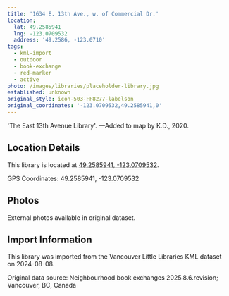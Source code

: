 ```yaml
---
title: '1634 E. 13th Ave., w. of Commercial Dr.'
location:
  lat: 49.2585941
  lng: -123.0709532
  address: '49.2586, -123.0710'
tags:
  - kml-import
  - outdoor
  - book-exchange
  - red-marker
  - active
photo: /images/libraries/placeholder-library.jpg
established: unknown
original_style: icon-503-FF8277-labelson
original_coordinates: '-123.0709532,49.2585941,0'
---
```

'The East 13th Avenue Library'.
—Added to map by K.D., 2020.

## Location Details

This library is located at [49.2585941, -123.0709532](https://www.google.com/maps?q=49.2585941,-123.0709532).

GPS Coordinates: 49.2585941, -123.0709532

## Photos

External photos available in original dataset.

## Import Information

This library was imported from the Vancouver Little Libraries KML dataset on 2024-08-08.

Original data source: Neighbourhood book exchanges 2025.8.6.revision; Vancouver, BC, Canada
